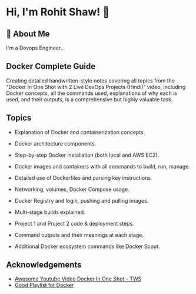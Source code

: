 
# Hi, I'm Rohit Shaw! 👋



## 🚀 About Me
I'm a Devops Engineer...


## Docker Complete Guide

Creating detailed handwritten-style notes covering all topics from the "Docker In One Shot with 2 Live DevOps Projects (Hindi)" video, including Docker concepts, all the commands used, explanations of why each is used, and their outputs, is a comprehensive but highly valuable task.




## Topics

- Explanation of Docker and containerization concepts.

- Docker architecture components.

- Step-by-step Docker installation (both local and AWS EC2).

- Docker images and containers with all commands to build, run, manage.

- Detailed use of Dockerfiles and parsing key instructions.

- Networking, volumes, Docker Compose usage.

- Docker Registry and login, pushing and pulling images.

- Multi-stage builds explained.

- Project 1 and Project 2 code & deployment steps.

- Command outputs and their meanings at each stage.

- Additional Docker ecosystem commands like Docker Scout.






## Acknowledgements

 - [Awesome Youtube Video Docker In One Shot - TWS](https://youtu.be/9bSbNNH4Nqw?si=aGnOIn1eeNcVvP4Y)
 - [Good Playlist for Docker](https://youtu.be/7JZP345yVjw?si=r1E6PF1ITIdZGadTe)


##
